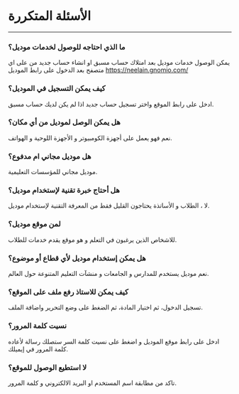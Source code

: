 # الأسئلة المتكررة
---
### ما الذي احتاجه للوصول لخدمات موديل؟
يمكن الوصول خدمات موديل بعد امتلاك حساب مسبق او انشاء حساب جديد من على اي متصفح بعد الدخول على رابط الموديل https://neelain.gnomio.com/
### كيف يمكن التسجيل في الموديل؟ 
 ادخل على رابط الموقع واختر تسجيل حساب جديد اذا لم يكن لديك حساب مسبق. 
### هل يمكن الوصل لموديل من أي مكان؟
نعم فهو يعمل على أجهزة الكومبيوتر و الأجهزة اللوحية و الهواتف.
### هل موديل مجاني ام مدفوع؟ 
موديل مجاني للمؤسسات التعليمية.
### هل أحتاج خبرة تقنية لإستخدام موديل؟
لا ، الطلاب و الأساتذة يحتاجون القليل فقط من المعرفة التقنية لإستخدام موديل.
### لمن موقع موديل؟ 
للاشخاص الذين يرغبون في التعلم و هو موقع يقدم خدمات للطلاب.
### هل يمكن إستخدام موديل لأي قطاع أو موضوع؟
نعم موديل يستخدم للمدارس و الجامعات و منشآت التعليم المتنوعة حول العالم.
### كيف يمكن للاستاذ رفع ملف على الموقع؟
تسجيل الدخول، ثم اختيار المادة، ثم الضغط على وضع التحرير واضافة الملف.
### نسيت كلمة المرور؟ 
ادخل على رابط موقع الموديل و اضغط على نسيت كلمة السر ستصلك رسالة لأعاده كلمة المرور في إيميلك. 
### لا استطيع الوصول للموقع؟ 
تاكد من مطابقة اسم المستخدم او البريد الالكتروني و كلمة المرور.
